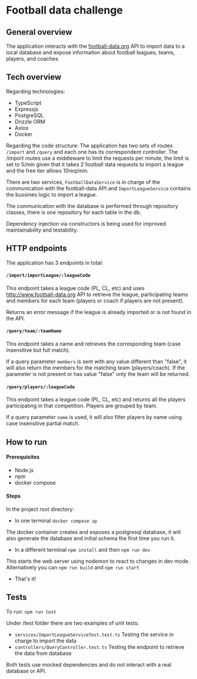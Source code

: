 # Football data challenge

## General overview

The application interacts with the [football-data.org](http://www.football-data.org/) API to import data to a local database and expose information about football leagues, teams, players, and coaches.

## Tech overview

Regarding technologies:

- TypeScript
- Expressjs
- PostgreSQL
- Drizzle ORM
- Axios
- Docker

Regarding the code structure:
The application has two sets of routes `/import` and `/query` and each one has its correspondent controller. The /import routes use a middleware to limit the requests per minute, the limit is set to 5/min given that it takes 2 football data requests to import a league and the free tier allows 10req/min.

There are two services, `FootballDataService` is in charge of the communication with the football-data API and `ImportLeagueService` contains the bussines logic to import a league.

The communication with the database is performed through repository classes, there is one repository for each table in the db.

Dependency injection via constructors is being used for improved maintainability and testability.

## HTTP endpoints

The application has 3 endpoints in total:

#### `/import/importLeague/:leagueCode`

This endpoint takes a league code (PL, CL, etc) and uses http://www.football-data.org API to retrieve the league, participating teams and members for each team (players or coach if players are not present).

Returns an error message if the league is already imported or is not found in the API.

#### `/query/team/:teamName`

This endpoint takes a name and retrieves the corresponding team (case insensitive but full match).

If a query parameter `members` is sent with any value different than "false", it will also return the members for the matching team (players/coach).
If the parameter is not present or has value "false" only the team will be returned.

#### `/query/players/:leagueCode`

This endpoint takes a league code (PL, CL, etc) and returns all the players participating in that competition. Players are grouped by team.

If a query parameter `name` is used, it will also filter players by name using case insensitive partial match.

## How to run

#### Prerequisites

- Node.js
- npm
- docker compose

#### Steps

In the project root directory:

- In one terminal `docker compose up`

The docker container creates and exposes a postgresql database, it will also generate the database and initial schema the first time you run it.

- In a different terminal `npm install` and then `npm run dev`

This starts the web server using nodemon to react to changes in dev mode. Alternatively you can `npm run build` and `npm run start`

- That's it!

## Tests

To run: `npm run test`

Under /test folder there are two examples of unit tests:

- `services/ImportLeagueServiceTest.test.ts` Testing the service in charge to import the data
- `controllers/QueryController.test.ts` Testing the endpoint to retrieve the data from database

Both tests use mocked dependencies and do not interact with a real database or API.
